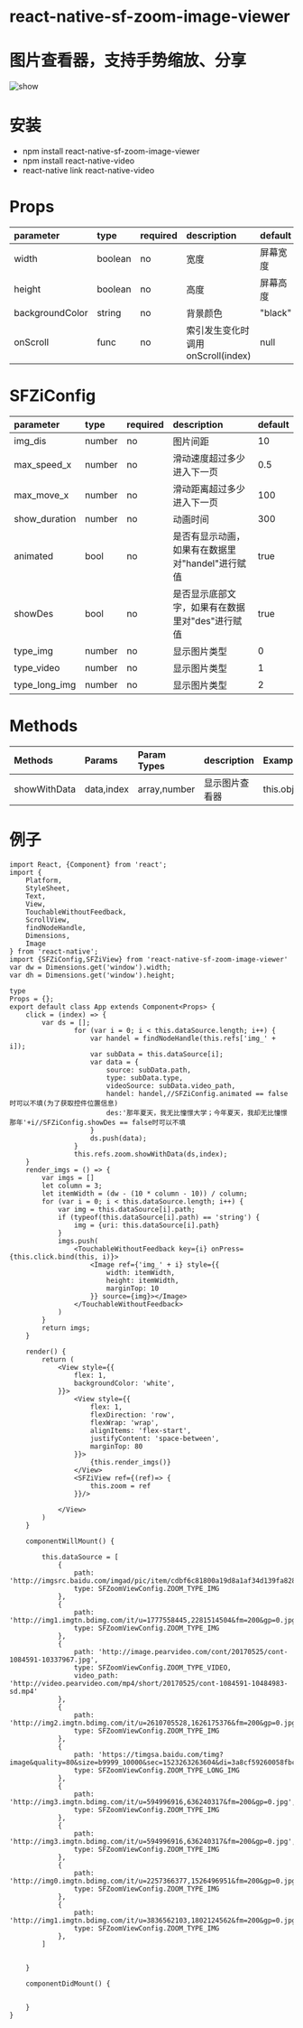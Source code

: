 # react-native-sf-zoom-image-viewer


# 图片查看器，支持手势缩放、分享


![show](./show.gif)


# 安装
* npm install react-native-sf-zoom-image-viewer
* npm install react-native-video
* react-native link react-native-video


# Props
|  parameter  |  type  |  required  |   description  |  default  |
|:-----|:-----|:-----|:-----|:-----|
|width|boolean|no|宽度|屏幕宽度|
|height|boolean|no|高度|屏幕高度|
|backgroundColor|string|no|背景颜色|"black"|
|onScroll|func|no|索引发生变化时调用 onScroll(index)|null|

# SFZiConfig
|  parameter  |  type  |  required  |   description  |  default  |
|:-----|:-----|:-----|:-----|:-----|
|img_dis|number|no|图片间距|10|
|max_speed_x|number|no|滑动速度超过多少进入下一页|0.5|
|max_move_x|number|no|滑动距离超过多少进入下一页|100|
|show_duration|number|no|动画时间|300|
|animated|bool|no|是否有显示动画，如果有在数据里对"handel"进行赋值|true|
|showDes|bool|no|是否显示底部文字，如果有在数据里对"des"进行赋值|true|
|type_img|number|no|显示图片类型|0|
|type_video|number|no|显示图片类型|1|
|type_long_img|number|no|显示图片类型|2|


# Methods
|  Methods  |  Params  |  Param Types  |   description  |  Example  |
|:-----|:-----|:-----|:-----|:-----|
|showWithData|data,index|array,number|显示图片查看器|this.obj.show(data,0)|


# 例子
```
import React, {Component} from 'react';
import {
    Platform,
    StyleSheet,
    Text,
    View,
    TouchableWithoutFeedback,
    ScrollView,
    findNodeHandle,
    Dimensions,
    Image
} from 'react-native';
import {SFZiConfig,SFZiView} from 'react-native-sf-zoom-image-viewer'
var dw = Dimensions.get('window').width;
var dh = Dimensions.get('window').height;

type
Props = {};
export default class App extends Component<Props> {
    click = (index) => {
        var ds = [];
                for (var i = 0; i < this.dataSource.length; i++) {
                    var handel = findNodeHandle(this.refs['img_' + i]);
                    var subData = this.dataSource[i];
                    var data = {
                        source: subData.path,
                        type: subData.type,
                        videoSource: subData.video_path,
                        handel: handel,//SFZiConfig.animated == false时可以不填(为了获取控件位置信息)
                        des:'那年夏天，我无比憧憬大学；今年夏天，我却无比憧憬那年'+i//SFZiConfig.showDes == false时可以不填
                    }
                    ds.push(data);
                }
                this.refs.zoom.showWithData(ds,index);
    }
    render_imgs = () => {
        var imgs = []
        let column = 3;
        let itemWidth = (dw - (10 * column - 10)) / column;
        for (var i = 0; i < this.dataSource.length; i++) {
            var img = this.dataSource[i].path;
            if (typeof(this.dataSource[i].path) == 'string') {
                img = {uri: this.dataSource[i].path}
            }
            imgs.push(
                <TouchableWithoutFeedback key={i} onPress={this.click.bind(this, i)}>
                    <Image ref={'img_' + i} style={{
                        width: itemWidth,
                        height: itemWidth,
                        marginTop: 10
                    }} source={img}></Image>
                </TouchableWithoutFeedback>
            )
        }
        return imgs;
    }

    render() {
        return (
            <View style={{
                flex: 1,
                backgroundColor: 'white',
            }}>
                <View style={{
                    flex: 1,
                    flexDirection: 'row',
                    flexWrap: 'wrap',
                    alignItems: 'flex-start',
                    justifyContent: 'space-between',
                    marginTop: 80
                }}>
                    {this.render_imgs()}
                </View>
                <SFZiView ref={(ref)=> {
                    this.zoom = ref
                }}/>

            </View>
        )
    }

    componentWillMount() {

        this.dataSource = [
            {
                path: 'http://imgsrc.baidu.com/imgad/pic/item/cdbf6c81800a19d8a1af34d139fa828ba71e46b1.jpg',
                type: SFZoomViewConfig.ZOOM_TYPE_IMG
            },
            {
                path: 'http://img1.imgtn.bdimg.com/it/u=1777558445,2281514504&fm=200&gp=0.jpg',
                type: SFZoomViewConfig.ZOOM_TYPE_IMG
            },
            {
                path: 'http://image.pearvideo.com/cont/20170525/cont-1084591-10337967.jpg',
                type: SFZoomViewConfig.ZOOM_TYPE_VIDEO,
                video_path: 'http://video.pearvideo.com/mp4/short/20170525/cont-1084591-10484983-sd.mp4'
            },
            {
                path: 'http://img2.imgtn.bdimg.com/it/u=2610705528,1626175376&fm=200&gp=0.jpg',
                type: SFZoomViewConfig.ZOOM_TYPE_IMG
            },
            {
                path: 'https://timgsa.baidu.com/timg?image&quality=80&size=b9999_10000&sec=1523263263604&di=3a8cf59260058fbc40f36330900fd2cc&imgtype=jpg&src=http%3A%2F%2Fimg4.imgtn.bdimg.com%2Fit%2Fu%3D2779393999%2C2850222965%26fm%3D214%26gp%3D0.jpg',
                type: SFZoomViewConfig.ZOOM_TYPE_LONG_IMG
            },
            {
                path: 'http://img3.imgtn.bdimg.com/it/u=594996916,636240317&fm=200&gp=0.jpg',
                type: SFZoomViewConfig.ZOOM_TYPE_IMG
            },
            {
                path: 'http://img3.imgtn.bdimg.com/it/u=594996916,636240317&fm=200&gp=0.jpg',
                type: SFZoomViewConfig.ZOOM_TYPE_IMG
            },
            {
                path: 'http://img0.imgtn.bdimg.com/it/u=2257366377,1526496951&fm=200&gp=0.jpg',
                type: SFZoomViewConfig.ZOOM_TYPE_IMG
            },
            {
                path: 'http://img1.imgtn.bdimg.com/it/u=3836562103,1802124562&fm=200&gp=0.jpg',
                type: SFZoomViewConfig.ZOOM_TYPE_IMG
            },
        ]


    }

    componentDidMount() {


    }
}

```
